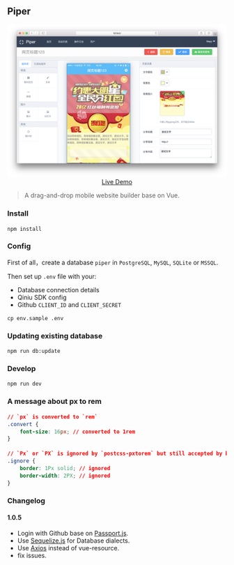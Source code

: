 ## Piper

<p align="center">
  <a href="https://piper-now.herokuapp.com" target="_blank">
    <img src="screen.png" width="700px">
    <br>
    Live Demo
  </a>
</p>

> A drag-and-drop mobile website builder base on Vue.

### Install

```shell
npm install
```

### Config

First of all，create a database `piper` in `PostgreSQL`, `MySQL`, `SQLite` or `MSSQL`.

Then set up `.env` file with your:

- Database connection details
- Qiniu SDK config
- Github `CLIENT_ID` and `CLIENT_SECRET`

```shell
cp env.sample .env
```

### Updating existing database

```shell
npm run db:update
```

### Develop

```shell
npm run dev
```

### A message about px to rem

```css
// `px` is converted to `rem`
.convert {
    font-size: 16px; // converted to 1rem
}

// `Px` or `PX` is ignored by `postcss-pxtorem` but still accepted by browsers
.ignore {
    border: 1Px solid; // ignored
    border-width: 2PX; // ignored
}
```

### Changelog

#### 1.0.5

- Login with Github base on [Passport.js](http://passportjs.org/).
- Use [Sequelize.js](http://docs.sequelizejs.com/) for Database dialects.
- Use [Axios](https://github.com/mzabriskie/axios) instead of vue-resource.
- fix issues.
